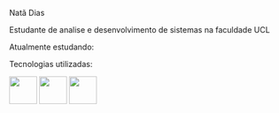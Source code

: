 

Natã Dias

Estudante de analise e desenvolvimento de sistemas na faculdade UCL


Atualmente estudando:

Tecnologias utilizadas:

<img src="https://github.com/NataDias04/NataDias04/assets/142185726/baa9849e-2ff4-4be5-88e8-20012b8e7dd5" width="50" height="50">

<img src="https://github.com/NataDias04/NataDias04/assets/142185726/c642e74b-be55-42cd-a8d8-d0f84496620f" width="50" height="50">

<img src="https://github.com/NataDias04/NataDias04/assets/142185726/fde389cd-2a5a-4ff9-92e2-c125a79cd193" width="50" height="50">
